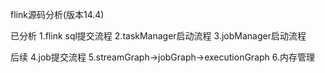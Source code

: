 flink源码分析(版本14.4)

已分析
1.flink sql提交流程
2.taskManager启动流程
3.jobManager启动流程

后续
4.job提交流程
5.streamGraph->jobGraph->executionGraph
6.内存管理
